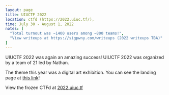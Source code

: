 ```yaml
---
layout: page
title: UIUCTF 2022
location: ctfd (https://2022.uiuc.tf/), 
time: July 30 - August 1, 2022
notes: [
  "Total turnout was ~1400 users among ~800 teams!",
  "View writeups at https://sigpwny.com/writeups (2022 writeups TBA)"
]
---
```


UIUCTF 2022 was again an amazing success! UIUCTF 2022 was organized by a team of 21 led by Nathan.

The theme this year was a digital art exhibition. You can see the landing page at [this link](https://uiuc.tf/2022)!

View the frozen CTFd at [2022.uiuc.tf](https://2022.uiuc.tf/)
